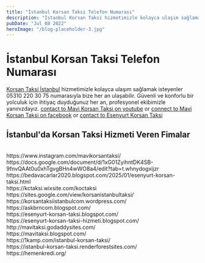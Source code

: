 ```yaml
---
title: "İstanbul Korsan Taksi Telefon Numarası"
description: "İstanbul Korsan Taksi hizmetimizle kolayca ulaşım sağlamak isteyenler 05310 220 30 75 numarasıyla bize her an ulaşabilir. Güvenli ve konforlu bir yolculuk için ihtiyaç duyduğunuz her an, profesyonel ekibimizle yanınızdayız."
pubDate: "Jul 08 2022"
heroImage: "/blog-placeholder-3.jpg"
---
```

<h1>İstanbul Korsan Taksi Telefon Numarası</h1>

[Korsan Taksi İstanbul](https://korsantaksiistanbul.com) hizmetimizle kolayca ulaşım sağlamak isteyenler 05310 220 30 75 numarasıyla bize her an ulaşabilir. Güvenli ve konforlu bir yolculuk için ihtiyaç duyduğunuz her an, profesyonel ekibimizle yanınızdayız.
[contact to Mavi Korsan Taksi on youtube](https://www.youtube.com/@mavikorsantaksi) or [connect to Mavi Korsan Taksi on facebook](https://www.facebook.com/mavikorsantaksi) or [contact to Esenyurt Korsan Taksi](https://koctaksi.com)

<h2>İstanbul'da Korsan Taksi Hizmeti Veren Fimalar</h2>
<br>
https://www.instagram.com/mavikorsantaksi/
<br>
https://docs.google.com/document/d/1xG01ZyihntDK4SB-9fnvQAAt0u0xhTgvgBHn4wWO8a4/edit?tab=t.whnydogxijzr
<br>
https://bedavacarlar2020.blogspot.com/2025/01/esenyurt-korsan-taksi.html
<br>
https://kctaksi.wixsite.com/koctaksi
<br>
https://sites.google.com/view/korsanistanbultaksi/
<br>
https://korsantaksiistanbulcom.wordpress.com/
<br>
https://askbrncom.blogspot.com/
<br>
https://esenyurt-korsan-taksi.blogspot.com/
<br>
https://esenyurt-korsan-taksi-hizmeti.blogspot.com/
<br>
http://mavitaksi.godaddysites.com/
<br>
https://mavitaksi.blogspot.com/
<br>
https://1kamp.com/istanbul-korsan-taksi/
<br>
https://istanbul-korsan-taksi.renderforestsites.com/
<br>
https://hemenkredi.org/

